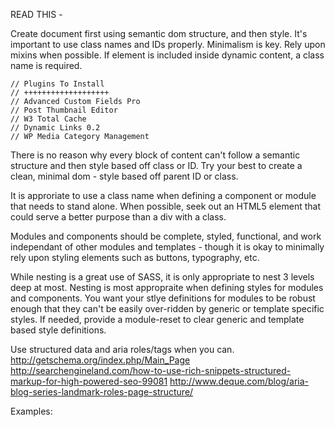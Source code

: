 READ THIS -

Create document first using semantic dom structure, and then style.
It's important to use class names and IDs properly.
Minimalism is key. Rely upon mixins when possible.
If element is included inside dynamic content, a class name is required.



	// Plugins To Install
	// +++++++++++++++++++
	// Advanced Custom Fields Pro
	// Post Thumbnail Editor
	// W3 Total Cache
	// Dynamic Links 0.2
	// WP Media Category Management



There is no reason why every block of content can't follow a semantic structure and then style based off class or ID.
Try your best to create a clean, minimal dom - style based off parent ID or class.

It is approriate to use a class name when defining a component or module that needs to stand alone. When possible, seek
out an HTML5 element that could serve a better purpose than a div with a class.

Modules and components should be complete, styled, functional, and work independant of other modules and templates - though
it is okay to minimally rely upon styling elements such as buttons, typography, etc.

While nesting is a great use of SASS, it is only appropriate to nest 3 levels deep at most. Nesting is most appropraite when
defining styles for modules and components. You want your stlye definitions for modules to be robust enough that they can't be
easily over-ridden by generic or template specific styles. If needed, provide a module-reset to clear generic and template based
style definitions.

Use structured data and aria roles/tags when you can.
http://getschema.org/index.php/Main_Page
http://searchengineland.com/how-to-use-rich-snippets-structured-markup-for-high-powered-seo-99081
http://www.deque.com/blog/aria-blog-series-landmark-roles-page-structure/

Examples:

<!-- article inside a loop -->
<article class="archive-{posttypename}" itemscope itemType="http://schema.org/BlogPosting">
	<header>
		<h2 itemprop="headline"></h2>
		<h3></h3>
		<h4></h4>
		<time>
			<meta itemprop="datePublished" content="2011-06-02T16:00Z"/>
		</time>
	</header>
	<section itemprop="articleBody">
		<p></p>
	</section>
	<section class="dark">
		<h4></h4>
	</section>
	<footer></footer>
</article>
<!-- END -->

<!-- single article -->
<article class="single-{posttypename}" role="main" itemscope itemType="http://schema.org/BlogPosting">
	<header>
		<h2 itemprop="headline"></h2>
		<h3></h3>
		<h4></h4>
		<time>
			<meta itemprop="datePublished" content="2011-06-02T16:00Z"/>
		</time>
	</header>
	<section itemprop="articleBody">
		<p></p>
	</section>
	<footer></footer>
</article>
<!-- END -->